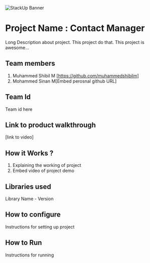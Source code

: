 ![StackUp Banner]([https://tinkerhub.frappe.cloud/files/stackup%20banner.jpeg])
# Project Name : Contact Manager 
Long Description about project. This project do that. This project is awesome...
## Team members
1. Muhammed Shibil M [https://github.com/muhammedshibilm]
2. Mohammed Sinan M[Embed perosnal github URL]
## Team Id
Team id here
## Link to product walkthrough
[link to video]
## How it Works ?
1. Explaining the working of project
2. Embed video of project demo
## Libraries used
Library Name - Version
## How to configure
Instructions for setting up project
## How to Run
Instructions for running
